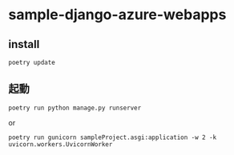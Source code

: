 # sample-django-azure-webapps

## install

    poetry update

## 起動

    poetry run python manage.py runserver

or

    poetry run gunicorn sampleProject.asgi:application -w 2 -k uvicorn.workers.UvicornWorker
